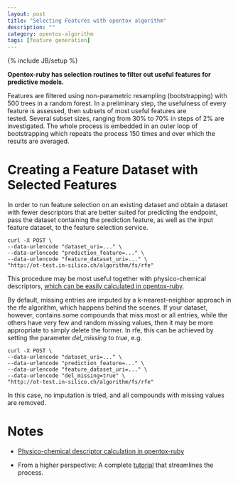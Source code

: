 ```yaml
---
layout: post
title: "Selecting Features with opentox algorithm"
description: ""
category: opentox-algorithm
tags: [feature generation]
---
```

{% include JB/setup %}

**Opentox-ruby has selection routines to filter out useful features for predictive models.**

Features are filtered using non-parametric resampling (bootstrapping) with 500 trees in a random forest. In a preliminary step, the usefulness of every feature is assessed, then subsets of most useful features are tested. Several subset sizes, ranging from 30% to 70% in steps of 2% are investigated. The whole process is embedded in an outer loop of bootstrapping which repeats the process 150 times and over which the results are averaged.


# Creating a Feature Dataset with Selected Features


In order to run feature selection on an existing dataset and obtain a dataset with fewer descriptors that are better suited for predicting the endpoint, pass the dataset containing the prediction feature, as well as the input feature dataset, to the feature selection service.


    
    
    curl -X POST \
    --data-urlencode "dataset_uri=..." \
    --data-urlencode "prediction_feature=..." \
    --data-urlencode "feature_dataset_uri=..." \
    "http://ot-test.in-silico.ch/algorithm/fs/rfe"
    



This procedure may be most useful together with physico-chemical descriptors, [which can be easily calculated in opentox-ruby](http://www.maunz.de/wordpress/opentox/2012/calculating-physico-chemical-descriptors-with-opentox-ruby).

By default, missing entries are imputed by a k-nearest-neighbor approach in the rfe algorithm, which happens behind the scenes. If your dataset, however, contains some compounds that miss most or all entries, while the others have very few and random missing values, then it may be more appropriate to simply delete the former. In rfe, this can be achieved by setting the parameter _del_missing_ to _true_, e.g.


    
    
    curl -X POST \
    --data-urlencode "dataset_uri=..." \
    --data-urlencode "prediction_feature=..." \
    --data-urlencode "feature_dataset_uri=..." \
    --data-urlencode "del_missing=true" \
    "http://ot-test.in-silico.ch/algorithm/fs/rfe"
    



In this case, no imputation is tried, and all compounds with missing values are removed.


# Notes





	
  * [Physico-chemical descriptor calculation in opentox-ruby](http://www.maunz.de/wordpress/opentox/2012/calculating-physico-chemical-descriptors-with-opentox-ruby)

	
  * From a higher perspective: A complete [tutorial](http://www.maunz.de/wordpress/opentox/2012/services-tutorial-lazar-feature-generation-feature-selection-validation) that streamlines the process.


